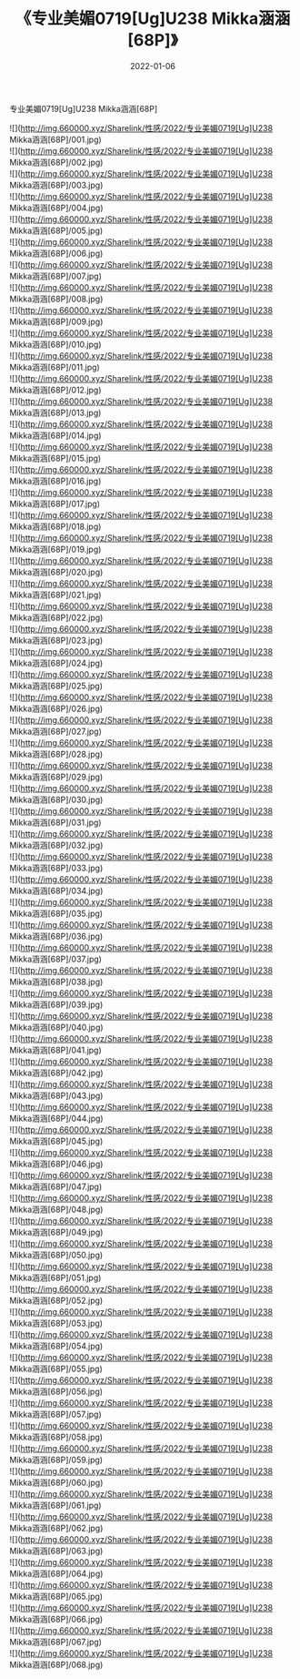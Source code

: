 ﻿---
layout: post
title:  《专业美媚0719[Ug]U238 Mikka涵涵[68P]》
date:   2022-01-06
img: http://img.660000.xyz/Sharelink/性感/2022/专业美媚0719[Ug]U238 Mikka涵涵[68P]/000.jpg
categories: [美女, 清纯, 唯美]
---

专业美媚0719[Ug]U238 Mikka涵涵[68P]

  ![](http://img.660000.xyz/Sharelink/性感/2022/专业美媚0719[Ug]U238 Mikka涵涵[68P]/001.jpg) <br> ![](http://img.660000.xyz/Sharelink/性感/2022/专业美媚0719[Ug]U238 Mikka涵涵[68P]/002.jpg) <br> ![](http://img.660000.xyz/Sharelink/性感/2022/专业美媚0719[Ug]U238 Mikka涵涵[68P]/003.jpg) <br> ![](http://img.660000.xyz/Sharelink/性感/2022/专业美媚0719[Ug]U238 Mikka涵涵[68P]/004.jpg) <br> ![](http://img.660000.xyz/Sharelink/性感/2022/专业美媚0719[Ug]U238 Mikka涵涵[68P]/005.jpg) <br> ![](http://img.660000.xyz/Sharelink/性感/2022/专业美媚0719[Ug]U238 Mikka涵涵[68P]/006.jpg) <br> ![](http://img.660000.xyz/Sharelink/性感/2022/专业美媚0719[Ug]U238 Mikka涵涵[68P]/007.jpg) <br> ![](http://img.660000.xyz/Sharelink/性感/2022/专业美媚0719[Ug]U238 Mikka涵涵[68P]/008.jpg) <br> ![](http://img.660000.xyz/Sharelink/性感/2022/专业美媚0719[Ug]U238 Mikka涵涵[68P]/009.jpg) <br> ![](http://img.660000.xyz/Sharelink/性感/2022/专业美媚0719[Ug]U238 Mikka涵涵[68P]/010.jpg) <br> ![](http://img.660000.xyz/Sharelink/性感/2022/专业美媚0719[Ug]U238 Mikka涵涵[68P]/011.jpg) <br> ![](http://img.660000.xyz/Sharelink/性感/2022/专业美媚0719[Ug]U238 Mikka涵涵[68P]/012.jpg) <br> ![](http://img.660000.xyz/Sharelink/性感/2022/专业美媚0719[Ug]U238 Mikka涵涵[68P]/013.jpg) <br> ![](http://img.660000.xyz/Sharelink/性感/2022/专业美媚0719[Ug]U238 Mikka涵涵[68P]/014.jpg) <br> ![](http://img.660000.xyz/Sharelink/性感/2022/专业美媚0719[Ug]U238 Mikka涵涵[68P]/015.jpg) <br> ![](http://img.660000.xyz/Sharelink/性感/2022/专业美媚0719[Ug]U238 Mikka涵涵[68P]/016.jpg) <br> ![](http://img.660000.xyz/Sharelink/性感/2022/专业美媚0719[Ug]U238 Mikka涵涵[68P]/017.jpg) <br> ![](http://img.660000.xyz/Sharelink/性感/2022/专业美媚0719[Ug]U238 Mikka涵涵[68P]/018.jpg) <br> ![](http://img.660000.xyz/Sharelink/性感/2022/专业美媚0719[Ug]U238 Mikka涵涵[68P]/019.jpg) <br> ![](http://img.660000.xyz/Sharelink/性感/2022/专业美媚0719[Ug]U238 Mikka涵涵[68P]/020.jpg) <br> ![](http://img.660000.xyz/Sharelink/性感/2022/专业美媚0719[Ug]U238 Mikka涵涵[68P]/021.jpg) <br> ![](http://img.660000.xyz/Sharelink/性感/2022/专业美媚0719[Ug]U238 Mikka涵涵[68P]/022.jpg) <br> ![](http://img.660000.xyz/Sharelink/性感/2022/专业美媚0719[Ug]U238 Mikka涵涵[68P]/023.jpg) <br> ![](http://img.660000.xyz/Sharelink/性感/2022/专业美媚0719[Ug]U238 Mikka涵涵[68P]/024.jpg) <br> ![](http://img.660000.xyz/Sharelink/性感/2022/专业美媚0719[Ug]U238 Mikka涵涵[68P]/025.jpg) <br> ![](http://img.660000.xyz/Sharelink/性感/2022/专业美媚0719[Ug]U238 Mikka涵涵[68P]/026.jpg) <br> ![](http://img.660000.xyz/Sharelink/性感/2022/专业美媚0719[Ug]U238 Mikka涵涵[68P]/027.jpg) <br> ![](http://img.660000.xyz/Sharelink/性感/2022/专业美媚0719[Ug]U238 Mikka涵涵[68P]/028.jpg) <br> ![](http://img.660000.xyz/Sharelink/性感/2022/专业美媚0719[Ug]U238 Mikka涵涵[68P]/029.jpg) <br> ![](http://img.660000.xyz/Sharelink/性感/2022/专业美媚0719[Ug]U238 Mikka涵涵[68P]/030.jpg) <br> ![](http://img.660000.xyz/Sharelink/性感/2022/专业美媚0719[Ug]U238 Mikka涵涵[68P]/031.jpg) <br> ![](http://img.660000.xyz/Sharelink/性感/2022/专业美媚0719[Ug]U238 Mikka涵涵[68P]/032.jpg) <br> ![](http://img.660000.xyz/Sharelink/性感/2022/专业美媚0719[Ug]U238 Mikka涵涵[68P]/033.jpg) <br> ![](http://img.660000.xyz/Sharelink/性感/2022/专业美媚0719[Ug]U238 Mikka涵涵[68P]/034.jpg) <br> ![](http://img.660000.xyz/Sharelink/性感/2022/专业美媚0719[Ug]U238 Mikka涵涵[68P]/035.jpg) <br> ![](http://img.660000.xyz/Sharelink/性感/2022/专业美媚0719[Ug]U238 Mikka涵涵[68P]/036.jpg) <br> ![](http://img.660000.xyz/Sharelink/性感/2022/专业美媚0719[Ug]U238 Mikka涵涵[68P]/037.jpg) <br> ![](http://img.660000.xyz/Sharelink/性感/2022/专业美媚0719[Ug]U238 Mikka涵涵[68P]/038.jpg) <br> ![](http://img.660000.xyz/Sharelink/性感/2022/专业美媚0719[Ug]U238 Mikka涵涵[68P]/039.jpg) <br> ![](http://img.660000.xyz/Sharelink/性感/2022/专业美媚0719[Ug]U238 Mikka涵涵[68P]/040.jpg) <br> ![](http://img.660000.xyz/Sharelink/性感/2022/专业美媚0719[Ug]U238 Mikka涵涵[68P]/041.jpg) <br> ![](http://img.660000.xyz/Sharelink/性感/2022/专业美媚0719[Ug]U238 Mikka涵涵[68P]/042.jpg) <br> ![](http://img.660000.xyz/Sharelink/性感/2022/专业美媚0719[Ug]U238 Mikka涵涵[68P]/043.jpg) <br> ![](http://img.660000.xyz/Sharelink/性感/2022/专业美媚0719[Ug]U238 Mikka涵涵[68P]/044.jpg) <br> ![](http://img.660000.xyz/Sharelink/性感/2022/专业美媚0719[Ug]U238 Mikka涵涵[68P]/045.jpg) <br> ![](http://img.660000.xyz/Sharelink/性感/2022/专业美媚0719[Ug]U238 Mikka涵涵[68P]/046.jpg) <br> ![](http://img.660000.xyz/Sharelink/性感/2022/专业美媚0719[Ug]U238 Mikka涵涵[68P]/047.jpg) <br> ![](http://img.660000.xyz/Sharelink/性感/2022/专业美媚0719[Ug]U238 Mikka涵涵[68P]/048.jpg) <br> ![](http://img.660000.xyz/Sharelink/性感/2022/专业美媚0719[Ug]U238 Mikka涵涵[68P]/049.jpg) <br> ![](http://img.660000.xyz/Sharelink/性感/2022/专业美媚0719[Ug]U238 Mikka涵涵[68P]/050.jpg) <br> ![](http://img.660000.xyz/Sharelink/性感/2022/专业美媚0719[Ug]U238 Mikka涵涵[68P]/051.jpg) <br> ![](http://img.660000.xyz/Sharelink/性感/2022/专业美媚0719[Ug]U238 Mikka涵涵[68P]/052.jpg) <br> ![](http://img.660000.xyz/Sharelink/性感/2022/专业美媚0719[Ug]U238 Mikka涵涵[68P]/053.jpg) <br> ![](http://img.660000.xyz/Sharelink/性感/2022/专业美媚0719[Ug]U238 Mikka涵涵[68P]/054.jpg) <br> ![](http://img.660000.xyz/Sharelink/性感/2022/专业美媚0719[Ug]U238 Mikka涵涵[68P]/055.jpg) <br> ![](http://img.660000.xyz/Sharelink/性感/2022/专业美媚0719[Ug]U238 Mikka涵涵[68P]/056.jpg) <br> ![](http://img.660000.xyz/Sharelink/性感/2022/专业美媚0719[Ug]U238 Mikka涵涵[68P]/057.jpg) <br> ![](http://img.660000.xyz/Sharelink/性感/2022/专业美媚0719[Ug]U238 Mikka涵涵[68P]/058.jpg) <br> ![](http://img.660000.xyz/Sharelink/性感/2022/专业美媚0719[Ug]U238 Mikka涵涵[68P]/059.jpg) <br> ![](http://img.660000.xyz/Sharelink/性感/2022/专业美媚0719[Ug]U238 Mikka涵涵[68P]/060.jpg) <br> ![](http://img.660000.xyz/Sharelink/性感/2022/专业美媚0719[Ug]U238 Mikka涵涵[68P]/061.jpg) <br> ![](http://img.660000.xyz/Sharelink/性感/2022/专业美媚0719[Ug]U238 Mikka涵涵[68P]/062.jpg) <br> ![](http://img.660000.xyz/Sharelink/性感/2022/专业美媚0719[Ug]U238 Mikka涵涵[68P]/063.jpg) <br> ![](http://img.660000.xyz/Sharelink/性感/2022/专业美媚0719[Ug]U238 Mikka涵涵[68P]/064.jpg) <br> ![](http://img.660000.xyz/Sharelink/性感/2022/专业美媚0719[Ug]U238 Mikka涵涵[68P]/065.jpg) <br> ![](http://img.660000.xyz/Sharelink/性感/2022/专业美媚0719[Ug]U238 Mikka涵涵[68P]/066.jpg) <br> ![](http://img.660000.xyz/Sharelink/性感/2022/专业美媚0719[Ug]U238 Mikka涵涵[68P]/067.jpg) <br> ![](http://img.660000.xyz/Sharelink/性感/2022/专业美媚0719[Ug]U238 Mikka涵涵[68P]/068.jpg) <br>